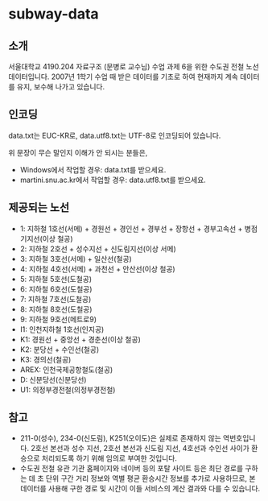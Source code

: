 # subway-data

## 소개

서울대학교 4190.204 자료구조 (문병로 교수님) 수업 과제 6을 위한 수도권 전철 노선 데이터입니다. 2007년 1학기 수업 때 받은 데이터를 기초로 하여 현재까지 계속 데이터를 유지, 보수해 나가고 있습니다.

## 인코딩

data.txt는 EUC-KR로, data.utf8.txt는 UTF-8로 인코딩되어 있습니다.

위 문장이 무슨 말인지 이해가 안 되시는 분들은,

- Windows에서 작업할 경우: data.txt를 받으세요.
- martini.snu.ac.kr에서 작업할 경우: data.utf8.txt를 받으세요.

## 제공되는 노선

- 1: 지하철 1호선(서메) + 경원선 + 경인선 + 경부선 + 장항선 + 경부고속선 + 병점기지선(이상 철공)
- 2: 지하철 2호선 + 성수지선 + 신도림지선(이상 서메)
- 3: 지하철 3호선(서메) + 일산선(철공)
- 4: 지하철 4호선(서메) + 과천선 + 안산선(이상 철공)
- 5: 지하철 5호선(도철공)
- 6: 지하철 6호선(도철공)
- 7: 지하철 7호선(도철공)
- 8: 지하철 8호선(도철공)
- 9: 지하철 9호선(메트로9)
- I1: 인천지하철 1호선(인지공)
- K1: 경원선 + 중앙선 + 경춘선(이상 철공)
- K2: 분당선 + 수인선(철공)
- K3: 경의선(철공)
- AREX: 인천국제공항철도(철공)
- D: 신분당선(신분당선)
- U1: 의정부경전철(의정부경전철)

## 참고

- 211-0(성수), 234-0(신도림), K251(오이도)은 실제로 존재하지 않는 역번호입니다. 2호선 본선과 성수 지선, 2호선 본선과 신도림 지선, 4호선과 수인선 사이가 환승으로 처리되도록 하기 위해 임의로 부여한 것입니다.
- 수도권 전철 유관 기관 홈페이지와 네이버 등의 포탈 사이트 등은 최단 경로를 구하는 데 초 단위 구간 거리 정보와 역별 평균 환승시간 정보를 추가로 사용하므로, 본 데이터를 사용해 구한 경로 및 시간이 이들 서비스의 계산 결과와 다를 수 있습니다. 
